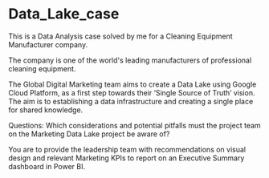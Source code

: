 # Data_Lake_case
This is a Data Analysis case solved by me for a Cleaning Equipment Manufacturer company.

The company is one of the world's leading manufacturers of professional cleaning equipment.

The  Global Digital Marketing team aims to create a Data Lake using Google Cloud Platform, as a first step towards their ‘Single Source of Truth’ vision. 
The aim is to establishing a data infrastructure and creating a single place for shared knowledge.

Questions:
Which considerations and potential pitfalls must the project team on the Marketing Data Lake project be aware of?

You are to provide the leadership team with recommendations on visual design and relevant Marketing KPIs to report on an Executive Summary dashboard in Power BI.





